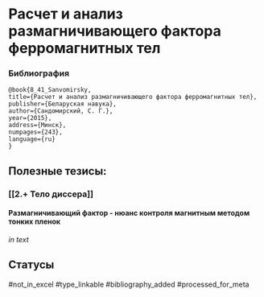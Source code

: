 # Расчет и анализ размагничивающего фактора ферромагнитных тел

### Библиография
```
@book{8_41_Sanvomirsky,
title={Расчет и анализ размагничивающего фактора ферромагнитных тел},
publisher={Беларуская навука},
author={Сандомирский, С. Г.},
year={2015},
address={Минск},
numpages={243},
language={ru}
}
```

## Полезные тезисы:
### [[2.+ Тело диссера]]
#### Размагничивающий фактор - нюанс контроля магнитным методом тонких пленок
_in text_

## Статусы
#not_in_excel 
#type_linkable 
#bibliography_added
#processed_for_meta
